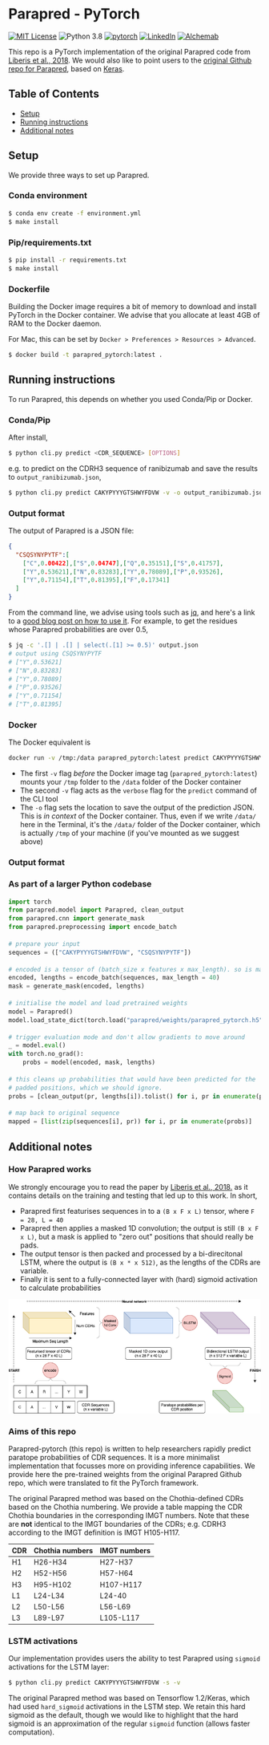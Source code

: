 # Parapred - PyTorch

[![MIT License](https://img.shields.io/static/v1?label=license&message=MIT&color=green&style=flat-square)](https://opensource.org/licenses/MIT)
![Python 3.8](https://img.shields.io/static/v1?label=python&message=3.8&color=blue&style=flat-square)
[![pytorch](https://img.shields.io/static/v1?label=pytorch&message=1.7.0&color=blue&style=flat-square)](https://pytorch.org/)
[![LinkedIn](https://img.shields.io/badge/LinkedIn-blue?style=flat&logo=linkedin&labelColor=blue)](https://www.linkedin.com/company/alchemab-therapeutics-ltd/)
[![Alchemab](https://img.shields.io/twitter/follow/alchemabtx?style=social)](https://twitter.com/alchemabtx)


This repo is a PyTorch implementation of the original Parapred code from [Liberis
et al., 2018](https://academic.oup.com/bioinformatics/article/34/17/2944/4972995). We would also like to point
users to the [original Github repo for Parapred](https://github.com/eliberis/parapred), based on [Keras](https://keras.io/).

## Table of Contents
* [Setup](#setup)
* [Running instructions](#running-instructions)
* [Additional notes](#additional-notes)

## Setup

We provide three ways to set up Parapred.

### Conda environment
```bash
$ conda env create -f environment.yml
$ make install
```

### Pip/requirements.txt
```bash
$ pip install -r requirements.txt
$ make install
```

### Dockerfile
Building the Docker image requires a bit of memory to download and install PyTorch in the Docker container.
We advise that you allocate at least 4GB of RAM to the Docker daemon.

For Mac, this can be set by `Docker > Preferences > Resources > Advanced`. 

```bash
$ docker build -t parapred_pytorch:latest .
```

## Running instructions

To run Parapred, this depends on whether you used Conda/Pip or Docker.

### Conda/Pip
After install,
```bash
$ python cli.py predict <CDR_SEQUENCE> [OPTIONS]
```

e.g. to predict on the CDRH3 sequence of ranibizumab and save the results to `output_ranibizumab.json`,
```bash
$ python cli.py predict CAKYPYYYGTSHWYFDVW -v -o output_ranibizumab.json
```

### Output format
The output of Parapred is a JSON file:
```json
{
  "CSQSYNYPYTF":[
    ["C",0.00422],["S",0.04747],["Q",0.35151],["S",0.41757],
    ["Y",0.53621],["N",0.83283],["Y",0.78089],["P",0.93526],
    ["Y",0.71154],["T",0.81395],["F",0.17341]
  ]
}
```

From the command line, we advise using tools such as [jq](https://stedolan.github.io/jq/), and here's a link
to a [good blog post on how to use it](https://clarewest.github.io/blog/post/handling-json-data-with-jq/). For
example, to get the residues whose Parapred probabilities are over 0.5,

```bash
$ jq -c '.[] | .[] | select(.[1] >= 0.5)' output.json
# output using CSQSYNYPYTF
# ["Y",0.53621]
# ["N",0.83283]
# ["Y",0.78089]
# ["P",0.93526]
# ["Y",0.71154]
# ["T",0.81395]
``` 
 

### Docker
The Docker equivalent is
```bash
docker run -v /tmp:/data parapred_pytorch:latest predict CAKYPYYYGTSHWYFDVW -v -o /data/output_ranibizumab.json
```
* The first `-v` flag _before_ the Docker image tag (`parapred_pytorch:latest`) mounts your `/tmp` folder to the `/data`
folder of the Docker container
* The second `-v` flag acts as the `verbose` flag for the `predict` command of the CLI tool
* The `-o` flag sets the location to save the output of the prediction JSON. This is _in context_ of the Docker
container. Thus, even if we write `/data/` here in the Terminal, it's the `/data/` folder of the Docker container,
which is actually `/tmp` of your machine (if you've mounted as we suggest above)

### Output format  

### As part of a larger Python codebase
```python
import torch
from parapred.model import Parapred, clean_output
from parapred.cnn import generate_mask
from parapred.preprocessing import encode_batch

# prepare your input
sequences = (["CAKYPYYYGTSHWYFDVW", "CSQSYNYPYTF"])

# encoded is a tensor of (batch_size x features x max_length). so is mask.
encoded, lengths = encode_batch(sequences, max_length = 40)
mask = generate_mask(encoded, lengths)

# initialise the model and load pretrained weights
model = Parapred()
model.load_state_dict(torch.load("parapred/weights/parapred_pytorch.h5"))

# trigger evaluation mode and don't allow gradients to move around
_ = model.eval()
with torch.no_grad():
    probs = model(encoded, mask, lengths)

# this cleans up probabilities that would have been predicted for the
# padded positions, which we should ignore.
probs = [clean_output(pr, lengths[i]).tolist() for i, pr in enumerate(probs)]
 
# map back to original sequence
mapped = [list(zip(sequences[i], pr)) for i, pr in enumerate(probs)]
```


## Additional notes

### How Parapred works
We strongly encourage you to read the paper by [Liberis
et al., 2018.](https://academic.oup.com/bioinformatics/article/34/17/2944/4972995) as it contains details on
the training and testing that led up to this work. In short, 
* Parapred first featurises sequences in to a `(B x F x L)` tensor, where `F = 28, L = 40`
* Parapred then applies a masked 1D convolution; the output is still `(B x F x L)`, but a mask is applied to
"zero out" positions that should really be pads.
* The output tensor is then packed and processed by a bi-direcitonal LSTM, where the output is
`(B x * x 512)`, as the lengths of the CDRs are variable.
* Finally it is sent to a fully-connected layer with (hard) sigmoid activation to calculate probabilities

![workflow.png](workflow.png)

### Aims of this repo
Parapred-pytorch (this repo) is written to help researchers rapidly predict paratope probabilities of CDR sequences. It
is a more minimalist implementation that focusses more on providing inference capabilities. We provide here the
pre-trained weights from the original Parapred Github repo, which were translated to fit the PyTorch framework.

The original Parapred method was based on the Chothia-defined CDRs based on the Chothia numbering. We provide
a table mapping the CDR Chothia boundaries in the corresponding IMGT numbers. Note that these are **not**
identical to the IMGT boundaries of the CDRs; e.g. CDRH3 according to the IMGT definition is IMGT H105-H117.

| CDR | Chothia numbers | IMGT numbers | 
| --- | --------------- | ------------ |
| H1  |  H26-H34        | H27-H37 |
| H2  |  H52-H56        | H57-H64 |
| H3  |  H95-H102       | H107-H117 |
| L1  |  L24-L34        | L24-40 |
| L2  |  L50-L56        | L56-L69 |
| L3  |  L89-L97 | L105-L117|

### LSTM activations
Our implementation provides users the ability to test Parapred using `sigmoid` activations for the
LSTM layer:

```bash
$ python cli.py predict CAKYPYYYGTSHWYFDVW -s -v
``` 

The original Parapred method was based on Tensorflow 1.2/Keras, which had used `hard_sigmoid`
activations in the LSTM step. We retain this hard sigmoid as the default, though we would like to highlight
that the hard sigmoid is an approximation of the regular `sigmoid` function (allows faster computation).  
